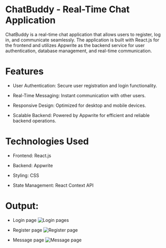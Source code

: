 
# ChatBuddy - Real-Time Chat Application

ChatBuddy is a real-time chat application that allows users to register, log in, and communicate seamlessly. The application is built with React.js for the frontend and utilizes Appwrite as the backend service for user authentication, database management, and real-time communication.

# Features
- User Authentication: Secure user registration and login functionality.

- Real-Time Messaging: Instant communication with other users.

- Responsive Design: Optimized for desktop and mobile devices.

- Scalable Backend: Powered by Appwrite for efficient and reliable backend operations.

# Technologies Used
- Frontend: React.js

- Backend: Appwrite

-  Styling: CSS

- State Management: React Context API 


# Output:

- Login page
  ![Login pages](https://github.com/irshad1601/ChatBuddy/blob/main/src/assets/login.JPG)

- Register page
![Register page](https://github.com/irshad1601/ChatBuddy/blob/main/src/assets/register.JPG)


- Message page
![Message page](https://github.com/irshad1601/ChatBuddy/blob/main/src/assets/message.JPG)

